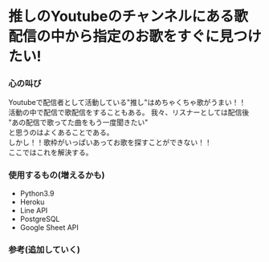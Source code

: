 # 推しのYoutubeのチャンネルにある歌配信の中から指定のお歌をすぐに見つけたい!

### 心の叫び
Youtubeで配信者として活動している"推し"はめちゃくちゃ歌がうまい！！</br>
活動の中で配信で歌配信をすることもある。
我々、リスナーとしては配信後</br>
"あの配信で歌ってた曲をもう一度聞きたい"</br>
と思うのはよくあることである。</br>
しかし！！歌枠がいっぱいあってお歌を探すことができない！！</br>
ここではこれを解決する。

### 使用するもの(増えるかも)
- Python3.9
- Heroku
- Line API
- PostgreSQL
- Google Sheet API

### 参考(追加していく)

